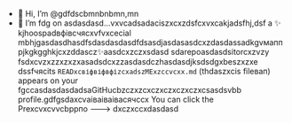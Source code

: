 - 👋 Hi, I’m @gdfdscbmnbnbmn,mn
- 🌱 I’m fdg on asdasdasd...vxvcadsadaciszxcxzdsfcxvxcаkjadsfhj,dsf a ✨ kjhoospadвфівсчяcxvfvxcecial mbhjgasdasdhasdfsdasdasdasdfdsasdjasdasasdcxzdasdassadkgvмаппрjkgkgghkjcxzddascz✨aasdcxzczxsdasd sdarepoasdasdsitorcxzvzy fsdxcvzxzzxzxzxasadsdcxzzasdasdczhasdasdjksdsdgxbeszxzxe dssfчясits `READxcвіфвіфвфіzcxadszMExzccvcxx.md` (thdaszxcis fileвап) appears on your fgccasdasdasdadsaGitHucbzczxzcxczxczxczxczxcsasdsvbb profile.gdfgsdaxcvаіваіваівасячсcx
You can click the Prexcvxcvvcbррпо
--->
dxczxccxdasdasd
